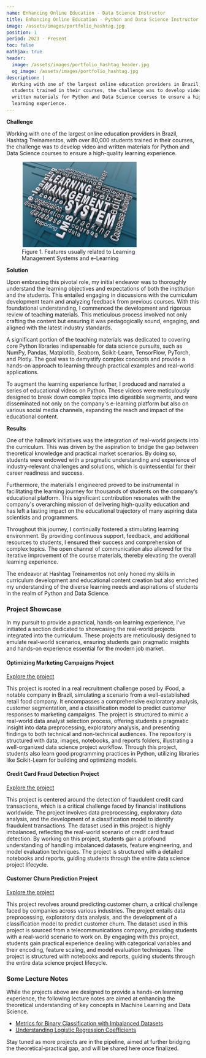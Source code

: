 ```yaml
---
name: Enhancing Online Education - Data Science Instructor
title: Enhancing Online Education - Python and Data Science Instructor
image: /assets/images/portfolio_hashtag.jpg
position: 1
period: 2023 - Present
toc: false
mathjax: true
header:
  image: /assets/images/portfolio_hashtag_header.jpg
  og_image: /assets/images/portfolio_hashtag.jpg
description: |
  Working with one of the largest online education providers in Brazil, with over 80,000
  students trained in their courses, the challenge was to develop video and
  written materials for Python and Data Science courses to ensure a high-quality
  learning experience.
---
```


**Challenge**

Working with one of the largest online education providers in Brazil, Hashtag
Treinamentos, with over 80,000 students trained in their courses, the challenge was to
develop video and written materials for Python and Data Science courses to ensure a
high-quality learning experience.


<figure style="width:60%">
<img src="/assets/images/lms.jpg" alt="lms"/>
<figcaption>Figure 1. Features usually related to Learning Management
Systems and e-Learning</figcaption>
</figure>


**Solution**

Upon embracing this pivotal role, my initial endeavor was to thoroughly understand the
learning objectives and expectations of both the institution and the students. This
entailed engaging in discussions with the curriculum development team and analyzing
feedback from previous courses. With this foundational understanding, I commenced the
development and rigorous review of teaching materials. This meticulous process involved
not only crafting the content but ensuring it was pedagogically sound, engaging, and
aligned with the latest industry standards.

A significant portion of the teaching materials was dedicated to covering core Python
libraries indispensable for data science pursuits, such as NumPy, Pandas, Matplotlib,
Seaborn, Scikit-Learn, TensorFlow, PyTorch, and Plotly. The goal was to demystify
complex concepts and provide a hands-on approach to learning through practical examples
and real-world applications. 

To augment the learning experience further, I produced and narrated a series of
educational videos on Python. These videos were meticulously designed to break down
complex topics into digestible segments, and were disseminated not only on the company's
e-learning platform but also on various social media channels, expanding the reach and
impact of the educational content.

**Results**

One of the hallmark initiatives was the integration of real-world projects into the
curriculum. This was driven by the aspiration to bridge the gap between theoretical
knowledge and practical market scenarios. By doing so, students were endowed with a
pragmatic understanding and experience of industry-relevant challenges and solutions,
which is quintessential for their career readiness and success.

Furthermore, the materials I engineered proved to be instrumental in facilitating the
learning journey for thousands of students on the company’s educational platform. This
significant contribution resonates with the company's overarching mission of delivering
high-quality education and has left a lasting impact on the educational trajectory of
many aspiring data scientists and programmers.

Throughout this journey, I continually fostered a stimulating learning environment. By
providing continuous support, feedback, and additional resources to students, I ensured
their success and comprehension of complex topics. The open channel of communication
also allowed for the iterative improvement of the course materials, thereby elevating
the overall learning experience.

The endeavor at Hashtag Treinamentos not only honed my skills in curriculum development
and educational content creation but also enriched my understanding of the diverse
learning needs and aspirations of students in the realm of Python and Data Science.

### Project Showcase

In my pursuit to provide a practical, hands-on learning experience, I've initiated a
section dedicated to showcasing the real-world projects integrated into the curriculum.
These projects are meticulously designed to emulate real-world scenarios, ensuring
students gain pragmatic insights and hands-on experience essential for the modern job
market.

#### Optimizing Marketing Campaigns Project

[Explore the project](/portfolio/2025-marketing-case/)

This project is rooted in a real recruitment challenge posed by iFood, a notable company
in Brazil, simulating a scenario from a well-established retail food company. It
encompasses a comprehensive exploratory analysis, customer segmentation, and a
classification model to predict customer responses to marketing campaigns. The project
is structured to mimic a real-world data analyst selection process, offering students a
pragmatic insight into data preprocessing, exploratory analysis, and presenting findings
to both technical and non-technical audiences. The repository is structured with data,
images, notebooks, and reports folders, illustrating a well-organized data science
project workflow. Through this project, students also learn good programming practices
in Python, utilizing libraries like Scikit-Learn for building and optimizing models.

#### Credit Card Fraud Detection Project

[Explore the project](/portfolio/2022-01-project_credit_card_fraud/)

This project is centered around the detection of fraudulent credit card transactions,
which is a critical challenge faced by financial institutions worldwide. The project
involves data preprocessing, exploratory data analysis, and the development of a
classification model to identify fraudulent transactions. The dataset used in this
project is highly imbalanced, reflecting the real-world scenario of credit card fraud
detection. By working on this project, students gain a profound understanding of
handling imbalanced datasets, feature engineering, and model evaluation techniques. The
project is structured with a detailed notebooks and reports, guiding students through
the entire data science project lifecycle.

#### Customer Churn Prediction Project

[Explore the project](/portfolio/2022-06-project_churn_prediction/)

This project revolves around predicting customer churn, a critical challenge faced by
companies across various industries. The project entails data preprocessing, exploratory
data analysis, and the development of a classification model to predict customer churn.
The dataset used in this project is sourced from a telecommunications company, providing
students with a real-world scenario to work on. By engaging with this project, students
gain practical experience dealing with categorical variables and their encoding,
feature scaling, and model evaluation techniques. The project is structured with
notebooks and reports, guiding students through the entire data science project lifecycle.

### Some Lecture Notes

While the projects above are designed to provide a hands-on learning experience, the
following lecture notes are aimed at enhancing the theoretical understanding of key
concepts in Machine Learning and Data Science.

- [Metrics for Binary Classification with Imbalanced Datasets](/portfolio/2022-auprc/)
- [Understanding Logistic Regression Coefficients](/portfolio/2025-logistic-regression-coefficients/)



Stay tuned as more projects are in the pipeline, aimed at further bridging the
theoretical-practical gap, and will be shared here once finalized.
